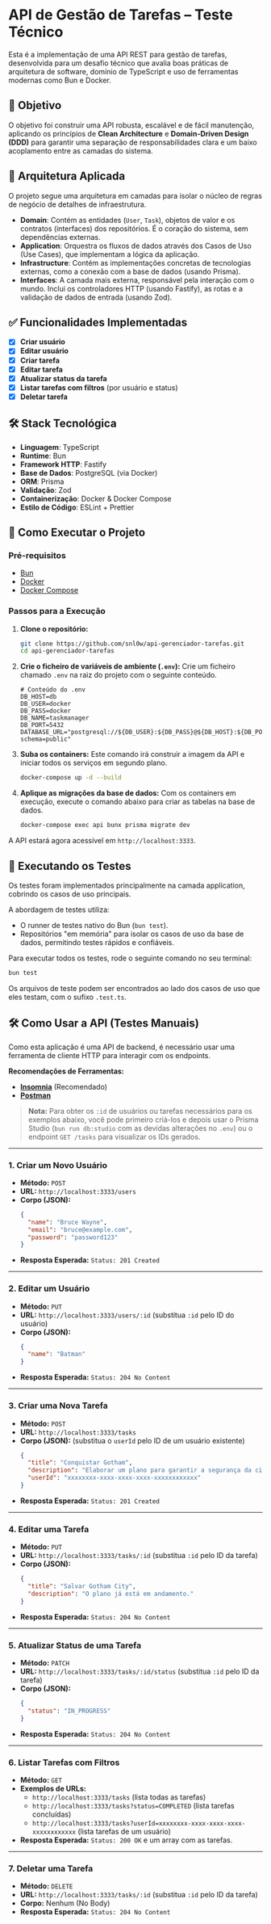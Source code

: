 # API de Gestão de Tarefas – Teste Técnico

Esta é a implementação de uma API REST para gestão de tarefas, desenvolvida para um desafio técnico que avalia boas práticas de arquitetura de software, domínio de TypeScript e uso de ferramentas modernas como Bun e Docker.

## 🎯 Objetivo

O objetivo foi construir uma API robusta, escalável e de fácil manutenção, aplicando os princípios de **Clean Architecture** e **Domain-Driven Design (DDD)** para garantir uma separação de responsabilidades clara e um baixo acoplamento entre as camadas do sistema.

## 🧱 Arquitetura Aplicada

O projeto segue uma arquitetura em camadas para isolar o núcleo de regras de negócio de detalhes de infraestrutura.

- **Domain**: Contém as entidades (`User`, `Task`), objetos de valor e os contratos (interfaces) dos repositórios. É o coração do sistema, sem dependências externas.
- **Application**: Orquestra os fluxos de dados através dos Casos de Uso (Use Cases), que implementam a lógica da aplicação.
- **Infrastructure**: Contém as implementações concretas de tecnologias externas, como a conexão com a base de dados (usando Prisma).
- **Interfaces**: A camada mais externa, responsável pela interação com o mundo. Inclui os controladores HTTP (usando Fastify), as rotas e a validação de dados de entrada (usando Zod).

## ✅ Funcionalidades Implementadas

- [x] **Criar usuário**
- [x] **Editar usuário**
- [x] **Criar tarefa**
- [x] **Editar tarefa**
- [x] **Atualizar status da tarefa**
- [x] **Listar tarefas com filtros** (por usuário e status)
- [x] **Deletar tarefa**

## 🛠️ Stack Tecnológica

- **Linguagem**: TypeScript
- **Runtime**: Bun
- **Framework HTTP**: Fastify
- **Base de Dados**: PostgreSQL (via Docker)
- **ORM**: Prisma
- **Validação**: Zod
- **Containerização**: Docker & Docker Compose
- **Estilo de Código**: ESLint + Prettier

## 🚀 Como Executar o Projeto

### Pré-requisitos

- [Bun](https://bun.sh/docs/installation)
- [Docker](https://docs.docker.com/get-docker/)
- [Docker Compose](https://docs.docker.com/compose/install/)

### Passos para a Execução

1.  **Clone o repositório:**

    ```bash
    git clone https://github.com/snl0w/api-gerenciador-tarefas.git
    cd api-gerenciador-tarefas
    ```

2.  **Crie o ficheiro de variáveis de ambiente (`.env`):**
    Crie um ficheiro chamado `.env` na raiz do projeto com o seguinte conteúdo.

    ```
    # Conteúdo do .env
    DB_HOST=db
    DB_USER=docker
    DB_PASS=docker
    DB_NAME=taskmanager
    DB_PORT=5432
    DATABASE_URL="postgresql://${DB_USER}:${DB_PASS}@${DB_HOST}:${DB_PORT}/${DB_NAME}?schema=public"
    ```

3.  **Suba os containers:**
    Este comando irá construir a imagem da API e iniciar todos os serviços em segundo plano.

    ```bash
    docker-compose up -d --build
    ```

4.  **Aplique as migrações da base de dados:**
    Com os containers em execução, execute o comando abaixo para criar as tabelas na base de dados.
    ```bash
    docker-compose exec api bunx prisma migrate dev
    ```

A API estará agora acessível em `http://localhost:3333`.

## 🧪 Executando os Testes

Os testes foram implementados principalmente na camada application, cobrindo os casos de uso principais.

A abordagem de testes utiliza:
-   O runner de testes nativo do Bun (`bun test`).
-   Repositórios "em memória" para isolar os casos de uso da base de dados, permitindo testes rápidos e confiáveis.

Para executar todos os testes, rode o seguinte comando no seu terminal:

```bash
bun test
```

Os arquivos de teste podem ser encontrados ao lado dos casos de uso que eles testam, com o sufixo `.test.ts`.

## 🛠️ Como Usar a API (Testes Manuais)

Como esta aplicação é uma API de backend, é necessário usar uma ferramenta de cliente HTTP para interagir com os endpoints.

**Recomendações de Ferramentas:**

- **[Insomnia](https://insomnia.rest/download)** (Recomendado)
- **[Postman](https://www.postman.com/downloads/)**

> **Nota:** Para obter os `:id` de usuários ou tarefas necessários para os exemplos abaixo, você pode primeiro criá-los e depois usar o Prisma Studio (`bun run db:studio` com as devidas alterações no `.env`) ou o endpoint `GET /tasks` para visualizar os IDs gerados.

---

### 1. Criar um Novo Usuário

- **Método:** `POST`
- **URL:** `http://localhost:3333/users`
- **Corpo (JSON):**
  ```json
  {
    "name": "Bruce Wayne",
    "email": "bruce@example.com",
    "password": "password123"
  }
  ```
- **Resposta Esperada:** `Status: 201 Created`

---

### 2. Editar um Usuário

- **Método:** `PUT`
- **URL:** `http://localhost:3333/users/:id` (substitua `:id` pelo ID do usuário)
- **Corpo (JSON):**
  ```json
  {
    "name": "Batman"
  }
  ```
- **Resposta Esperada:** `Status: 204 No Content`

---

### 3. Criar uma Nova Tarefa

- **Método:** `POST`
- **URL:** `http://localhost:3333/tasks`
- **Corpo (JSON):** (substitua o `userId` pelo ID de um usuário existente)
  ```json
  {
    "title": "Conquistar Gotham",
    "description": "Elaborar um plano para garantir a segurança da cidade.",
    "userId": "xxxxxxxx-xxxx-xxxx-xxxx-xxxxxxxxxxxx"
  }
  ```
- **Resposta Esperada:** `Status: 201 Created`

---

### 4. Editar uma Tarefa

- **Método:** `PUT`
- **URL:** `http://localhost:3333/tasks/:id` (substitua `:id` pelo ID da tarefa)
- **Corpo (JSON):**
  ```json
  {
    "title": "Salvar Gotham City",
    "description": "O plano já está em andamento."
  }
  ```
- **Resposta Esperada:** `Status: 204 No Content`

---

### 5. Atualizar Status de uma Tarefa

- **Método:** `PATCH`
- **URL:** `http://localhost:3333/tasks/:id/status` (substitua `:id` pelo ID da tarefa)
- **Corpo (JSON):**
  ```json
  {
    "status": "IN_PROGRESS"
  }
  ```
- **Resposta Esperada:** `Status: 204 No Content`

---

### 6. Listar Tarefas com Filtros

- **Método:** `GET`
- **Exemplos de URLs:**
  - `http://localhost:3333/tasks` (lista todas as tarefas)
  - `http://localhost:3333/tasks?status=COMPLETED` (lista tarefas concluídas)
  - `http://localhost:3333/tasks?userId=xxxxxxxx-xxxx-xxxx-xxxx-xxxxxxxxxxxx` (lista tarefas de um usuário)
- **Resposta Esperada:** `Status: 200 OK` e um array com as tarefas.

---

### 7. Deletar uma Tarefa

- **Método:** `DELETE`
- **URL:** `http://localhost:3333/tasks/:id` (substitua `:id` pelo ID da tarefa)
- **Corpo:** Nenhum (No Body)
- **Resposta Esperada:** `Status: 204 No Content`
